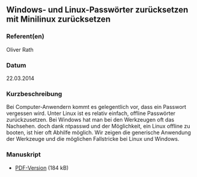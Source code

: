 
 
## Windows- und Linux-Passwörter zurücksetzen mit Minilinux zurücksetzen


### Referent(en)
 Oliver Rath

### Datum
 22.03.2014

### Kurzbeschreibung
 Bei Computer-Anwendern kommt es gelegentlich vor, dass ein Passwort vergessen wird. Unter Linux ist es relativ einfach, offline Passwörter zurückzusetzen. Bei Windows hat man bei den Werkzeugen oft das Nachsehen. doch dank ntpasswd und der Möglichkeit, ein Linux offline zu booten, ist hier oft Abhilfe möglich. Wir zeigen die generische Anwendung der Werkzeuge und die möglichen Fallstricke bei Linux und Windows.

### Manuskript

          
* [PDF-Version](/download/Vortraege/Passwoerter_zuruecksetzen_LIT_2014.pdf) (184 kB)
                 
      
  

